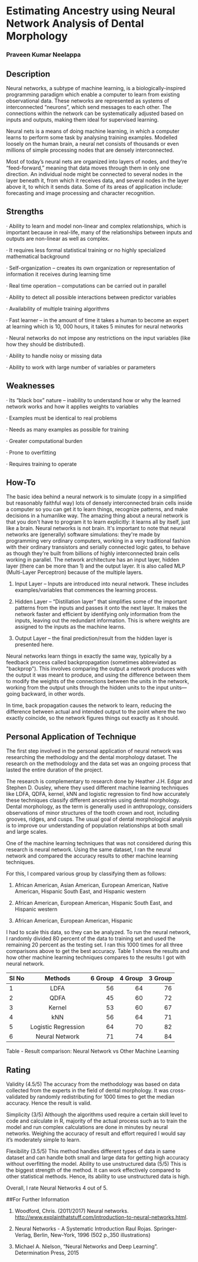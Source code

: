 # Estimating Ancestry using Neural Network Analysis of Dental Morphology
### Praveen Kumar Neelappa
## Description
Neural networks, a subtype of machine learning, is a biologically-inspired programming paradigm which enable a computer to learn from existing observational data. These networks are represented as systems of interconnected “neurons”, which send messages to each other. The connections within the network can be systematically adjusted based on inputs and outputs, making them ideal for supervised learning.

Neural nets is a means of doing machine learning, in which a computer learns to perform some task by analysing training examples. Modelled loosely on the human brain, a neural net consists of thousands or even millions of simple processing nodes that are densely interconnected.

Most of today’s neural nets are organized into layers of nodes, and they’re “feed-forward,” meaning that data moves through them in only one direction. An individual node might be connected to several nodes in the layer beneath it, from which it receives data, and several nodes in the layer above it, to which it sends data. Some of its areas of application include: forecasting and image processing and character recognition.

## Strengths

·       Ability to learn and model non-linear and complex relationships, which is important because in real-life, many of the relationships between inputs and outputs are non-linear as well as complex.

·       It requires less formal statistical training or no highly specialized mathematical background

·       Self-organization – creates its own organization or representation of information it receives during learning time

·       Real time operation – computations can be carried out in parallel

·       Ability to detect all possible interactions between predictor variables

·       Availability of multiple training algorithms

·       Fast learner – in the amount of time it takes a human to become an expert at learning which is 10, 000 hours, it takes 5 minutes for neural networks

·       Neural networks do not impose any restrictions on the input variables (like how they should be distributed).

·       Ability to handle noisy or missing data

·       Ability to work with large number of variables or parameters

## Weaknesses

·       Its “black box” nature – inability to understand how or why the learned network works and how it applies weights to variables

·       Examples must be identical to real problems

·       Needs as many examples as possible for training

·       Greater computational burden

·       Prone to overfitting

·       Requires training to operate

## How-To

The basic idea behind a neural network is to simulate (copy in a simplified but reasonably faithful way) lots of densely interconnected brain cells inside a computer so you can get it to learn things, recognize patterns, and make decisions in a humanlike way. The amazing thing about a neural network is that you don't have to program it to learn explicitly: it learns all by itself, just like a brain.
Neural networks is not brain. It's important to note that neural networks are (generally) software simulations: they're made by programming very ordinary computers, working in a very traditional fashion with their ordinary transistors and serially connected logic gates, to behave as though they're built from billions of highly interconnected brain cells working in parallel. The network architecture has an input layer, hidden layer (there can be more than 1) and the output layer. It is also called MLP (Multi-Layer Perceptron) because of the multiple layers.
 
1.    Input Layer – Inputs are introduced into neural network. These includes examples/variables that commences the learning process.

2.    Hidden Layer – “Distillation layer” that simplifies some of the important patterns from the inputs and passes it onto the next layer. It makes the network faster and efficient by identifying only information from the inputs, leaving out the redundant information. This is where weights are assigned to the inputs as the machine learns.

3.    Output Layer – the final prediction/result from the hidden layer is presented here.
 
Neural networks learn things in exactly the same way, typically by a feedback process called backpropagation (sometimes abbreviated as "backprop"). This involves comparing the output a network produces with the output it was meant to produce, and using the difference between them to modify the weights of the connections between the units in the network, working from the output units through the hidden units to the input units—going backward, in other words.
 
In time, back propagation causes the network to learn, reducing the difference between actual and intended output to the point where the two exactly coincide, so the network figures things out exactly as it should.

## Personal Application of Technique

The first step involved in the personal application of neural network was researching the methodology and the dental morphology dataset. The research on the methodology and the data set was an ongoing process that lasted the entire duration of the project.
 
The research is complementary to research done by Heather J.H. Edgar and Stephen D. Ousley, where they used different machine learning techniques like LDFA, QDFA, kernel, kNN and logistic regression to find how accurately these techniques classify different ancestries using dental morphology.  Dental morphology, as the term is generally used in anthropology, considers observations of minor structures of the tooth crown and root, including grooves, ridges, and cusps. The usual goal of dental morphological analysis is to improve our understanding of population relationships at both small and large scales.

One of the machine learning techniques that was not considered during this research is neural network. Using the same dataset, I ran the neural network and compared the accuracy results to other machine learning techniques.

For this, I compared various group by classifying them as follows:

1.    African American, Asian American, European    American, Native American, Hispanic South    East, and Hispanic western

2.	African American, European American, Hispanic South East, and Hispanic western

3.	African American, European American, Hispanic

 I had to scale this data, so they can be analyzed. To run the neural network, I randomly divided 80 percent of the data to training set and used the remaining 20 percent as the testing set. I ran this 1000 times for all three comparisons above to get the best accuracy.
Table 1 shows the results and how other machine learning techniques compares to the results I got with neural network.

| Sl No        | Methods     | 6 Group  | 4 Group  | 3 Group  |
| ------------- |:-------------:| -----:|-----:|-----:|
| 1     | LDFA | 56 | 64 | 76 |
| 2     | QDFA | 45 | 60 | 72 |
| 3     | Kernel | 53 | 60 | 67 |
| 4     | kNN | 56 | 64 | 71 |
| 5     | Logistic Regression | 64 | 70 | 82 |
| 6     | Neural Network | 71 | 74 | 84 |

Table - Result comparison: Neural Network vs Other Machine Learning
 
## Rating

Validity (4.5/5) The accuracy from the methodology was based on data collected from the experts in the field of dental morphology. It was cross-validated by randomly redistributing for 1000 times to get the median accuracy. Hence the result is valid.

Simplicity (3/5) Although the algorithms used require a certain skill level to code and calculate in R, majority of the actual process such as to train the model and run complex calculations are done  in minutes by neural networks. Weighing the accuracy of result and effort required I would say it’s moderately simple to learn.

Flexibility (3.5/5) This method handles different types of data in same dataset and can handle both small and large data for getting high accuracy without overfitting the model. Ability to use unstructured data (5/5) This is the biggest strength of the method. It can work effectively compared to other statistical methods. Hence, its ability to use unstructured data is high.

Overall, I rate Neural Networks 4 out of 5.

##For Further Information

1.    Woodford, Chris. (2011/2017) Neural networks. http://www.explainthatstuff.com/introduction-to-neural-networks.html.

2.    Neural Networks - A Systematic Introduction Raul Rojas. Springer-Verlag, Berlin, New-York, 1996 (502 p.,350 illustrations)

3.    Michael A. Nielson, “Neural Networks and Deep Learning”. Determination Press, 2015
